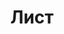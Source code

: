 ---
layout: archive_film
permalink: ua/archive/2020/long-short/the-letter

title: Лист
director: Diego Barraza
country: Велика Британія
description: Реальна історія одинадцятирічного Андре про наративну хореографію. Короткий фільм про його натхнення будувати кар'єру в балеті.
category: long-short
image_folder: images/films/archive/2020/long-short/the-letter
is_winner: false
submission_year: 2020
lang: ua
---